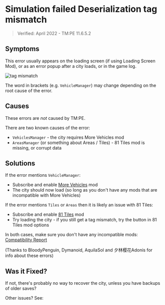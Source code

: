 # Simulation failed Deserialization tag mismatch

> Verified: April 2022 - TM:PE 11.6.5.2

## Symptoms

This error usually appears on the loading screen (if using Loading Screen Mod), or as an error popup after a city loads,
or in the game log.

![tag mismatch](picTagMismatchError.png)

The word in brackets (e.g. `VehicleManager`) may change depending on the root cause of the error.

## Causes

These errors are _not_ caused by TM:PE.

There are two known causes of the error:

* `VehiclesManager` - the city requires More Vehicles mod
* `AreasManager` (or something about Areas / Tiles) - 81 Tiles mod is missing, or corrupt data

## Solutions

If the error mentions `VehicleManager`:

* Subscribe and enable [More Vehicles](https://steamcommunity.com/sharedfiles/filedetails/?id=1764208250) mod
* The city should now load (so long as you don't have any mods that are incompatible with More Vehicles)

If the error mentions `Tiles` or `Areas` then it is likely an issue with 81 Tiles:

* Subscribe and enable [81 Tiles](https://steamcommunity.com/sharedfiles/filedetails/?id=576327847) mod
* Try loading the city - if you still get a tag mismatch, try the button in 81 Tiles mod options

In both cases, make sure you don't have any incompatible
mods: [Compatibility Report](https://steamcommunity.com/sharedfiles/filedetails/?id=2633433869)

(Thanks to BloodyPenguin, Dymanoid, AquilaSol and 夕林樱花Adonis for info about these errors)

## Was it Fixed?

If not, there's probably no way to recover the city, unless you have backups of older saves?

Other issues? See: [](Troubleshooting.md)